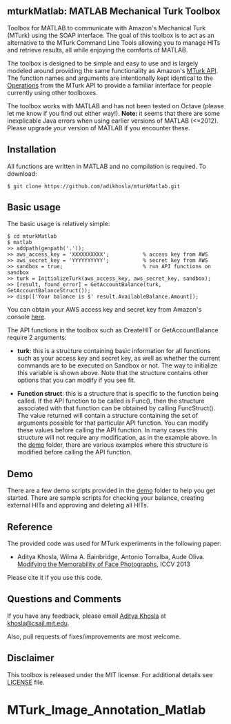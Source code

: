mturkMatlab: MATLAB Mechanical Turk Toolbox
-------------------------------------------

Toolbox for MATLAB to communicate with Amazon's Mechanical Turk (MTurk) using the SOAP interface. The goal of this toolbox is to act as an alternative to the MTurk Command Line Tools allowing you to manage HITs and retrieve results, all while enjoying the comforts of MATLAB. 

The toolbox is designed to be simple and easy to use and is largely modeled around providing the same functionality as Amazon's <a href="http://docs.aws.amazon.com/AWSMechTurk/latest/AWSMturkAPI/Welcome.html">MTurk API</a>. The function names and arguments are intentionally kept identical to the <a href="http://docs.aws.amazon.com/AWSMechTurk/latest/AWSMturkAPI/ApiReference_OperationsArticle.html">Operations</a> from the MTurk API to provide a familiar interface for people currently using other toolboxes.

The toolbox works with MATLAB and has not been tested on Octave (please let me know if you find out either way!). <b>Note: </b> it seems that there are some inexplicable Java errors when using earlier versions of MATLAB (<=2012). Please upgrade your version of MATLAB if you encounter these.

Installation
------------

All functions are written in MATLAB and no compilation is required. To download:

    $ git clone https://github.com/adikhosla/mturkMatlab.git

Basic usage
-----------

The basic usage is relatively simple:

    $ cd mturkMatlab
    $ matlab
    >> addpath(genpath('.'));
    >> aws_access_key = 'XXXXXXXXXX';           % access key from AWS
    >> aws_secret_key = 'YYYYYYYYYY';           % secret key from AWS
    >> sandbox = true;                          % run API functions on sandbox
    >> turk = InitializeTurk(aws_access_key, aws_secret_key, sandbox);
    >> [result, found_error] = GetAccountBalance(turk, GetAccountBalanceStruct());
    >> disp(['Your balance is $' result.AvailableBalance.Amount]);

You can obtain your AWS access key and secret key from Amazon's console <a href="https://console.aws.amazon.com/iam/home?#security_credential" target="_new">here</a>.

The API functions in the toolbox such as CreateHIT or GetAccountBalance require 2 arguments:
 
 - <b>turk</b>: this is a structure containing basic information for all functions such as your access key and secret key, as well as whether the current commands are to be executed on Sandbox or not. The way to initialize this variable is shown above. Note that the structure contains other options that you can modify if you see fit.

 - <b>Function struct</b>: this is a structure that is specific to the function being called. If the API function to be called is Func(), then the structure associated with that function can be obtained by calling FuncStruct(). The value returned will contain a structure containing the set of arguments possible for that particular API function. You can modify these values before calling the API function. In many cases this structure will not require any modification, as in the example above. In the <a href="demo">demo</a> folder, there are various examples where this structure is modified before calling the API function.

Demo
----

There are a few demo scripts provided in the <a href="demo">demo</a> folder to help you get started. There are sample scripts for checking your balance, creating external HITs and approving and deleting all HITs.

Reference
---------
The provided code was used for MTurk experiments in the following paper:
 - Aditya Khosla, Wilma A. Bainbridge, Antonio Torralba, Aude Oliva. 
 <br><a href="http://people.csail.mit.edu/khosla">Modifying the Memorability of Face Photographs</a>, ICCV 2013

Please cite it if you use this code.


Questions and Comments
----------------------

If you have any feedback, please email <a href="http://people.csail.mit.edu/khosla">Aditya Khosla</a> at <a href="mailto:khosla@csail.mit.edu">khosla@csail.mit.edu</a>.

Also, pull requests of fixes/improvements are most welcome.


Disclaimer
----------

This toolbox is released under the MIT license. For additional details see <a href="LICENSE">LICENSE</a> file.



# MTurk_Image_Annotation_Matlab
